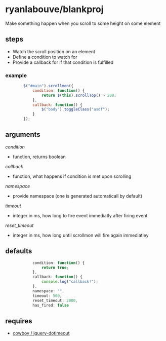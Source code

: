 # ryanlabouve/blankproj #

Make something happen when you scroll to some height on some element

## steps ##

- Watch the scroll position on an element
- Define a condition to watch for
- Provide a callback for if that condition is fulfilled

### example ###
```javascript
	    $("#main").scrollmon({
	        condition: function() {
	            return $(this).scrollTop() > 200;
	        },
	        callback: function() {
	            $("body").toggleClass("asdf");
	        }
	    });
```

## arguments ##
_condition_
- function, returns boolean

_callback_
- function, what happens if condition is met upon scrolling

_namespace_
- provide namespace (one is generated automaticall by default)

_timeout_
- integer in ms, how long to fire event immediatly after firing event

_reset_timeout_
- integer in ms, how long until scrollmon will fire again immediatley

## defaults ##
```javascript
            condition: function() {
                return true;
            },
            callback: function() {
                console.log("callback!");
            },
            namespace: "",
            timeout: 500,
            reset_timeout: 2000,
            has_fired: false
```
## requires ##

- [cowboy / jquery-dotimeout][1]



[1]: https://github.com/cowboy/jquery-dotimeout